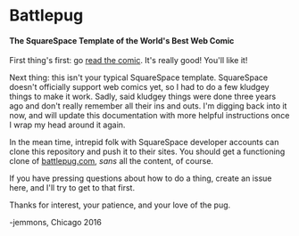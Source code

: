 # Battlepug
#### The SquareSpace Template of the World's Best Web Comic

First thing's first: go [read the comic](http://battlepug.com/comic/first). It's really good! You'll like it!

Next thing: this isn't your typical SquareSpace template. SquareSpace doesn't officially support web comics yet, so I had to do a few kludgey things to make it work. Sadly, said kludgey things were done three years ago and don't really remember all their ins and outs. I'm digging back into it now, and will update this documentation with more helpful instructions once I wrap my head around it again.

In the mean time, intrepid folk with SquareSpace developer accounts can clone this repository and push it to their sites. You should get a functioning clone of [battlepug.com](http://battlepug.com), *sans* all the content, of course.

If you have pressing questions about how to do a thing, create an issue here, and I'll try to get to that first.

Thanks for interest, your patience, and your love of the pug.

-jemmons, Chicago 2016